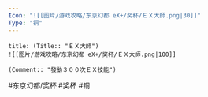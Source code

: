 ```yaml
---
Icon: "![[图片/游戏攻略/东京幻都 eX+/奖杯/ＥＸ大師.png|30]]"
Type: "铜"
---
```

```ad-common-bronze-trophy
title: (Title:: "ＥＸ大師")
![[图片/游戏攻略/东京幻都 eX+/奖杯/ＥＸ大師.png|100]]

(Comment:: "發動３００次ＥＸ技能")
```

#东京幻都/奖杯 #奖杯 #铜
